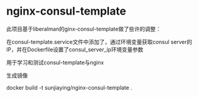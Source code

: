 # nginx-consul-template

此项目基于liberalman的ginx-consul-template做了些许的调整：

在consul-template.service文件中添加了，通过环境变量获取consul server的IP，并在Dockerfile设置了consul_server_ip环境变量参数

用于学习和测试consul-template与nginx

生成镜像

docker build -t sunjiaying/nginx-consul-template .

